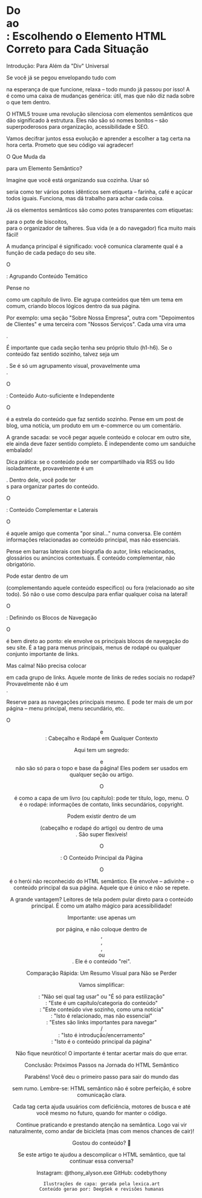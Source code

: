 # Do <div> ao <article>: Escolhendo o Elemento HTML Correto para Cada Situação

Introdução: Para Além da "Div" Universal

Se você já se pegou envelopando tudo com <div> na esperança de que funcione, relaxa – todo mundo já passou por isso! A <div> é como uma caixa de mudanças genérica: útil, mas que não diz nada sobre o que tem dentro.

O HTML5 trouxe uma revolução silenciosa com elementos semânticos que dão significado à estrutura. Eles não são só nomes bonitos – são superpoderosos para organização, acessibilidade e SEO.

Vamos decifrar juntos essa evolução e aprender a escolher a tag certa na hora certa. Prometo que seu código vai agradecer!

O Que Muda da <div> para um Elemento Semântico?

Imagine que você está organizando sua cozinha. Usar só <div> seria como ter vários potes idênticos sem etiqueta – farinha, café e açúcar todos iguais. Funciona, mas dá trabalho para achar cada coisa.

Já os elementos semânticos são como potes transparentes com etiquetas: <article> para o pote de biscoitos, <nav> para o organizador de talheres. Sua vida (e a do navegador) fica muito mais fácil!

A mudança principal é significado: você comunica claramente qual é a função de cada pedaço do seu site.

O <section>: Agrupando Conteúdo Temático

Pense no <section> como um capítulo de livro. Ele agrupa conteúdos que têm um tema em comum, criando blocos lógicos dentro da sua página.

Por exemplo: uma seção "Sobre Nossa Empresa", outra com "Depoimentos de Clientes" e uma terceira com "Nossos Serviços". Cada uma vira uma <section>.

É importante que cada seção tenha seu próprio título (h1-h6). Se o conteúdo faz sentido sozinho, talvez seja um <article>. Se é só um agrupamento visual, provavelmente uma <div>.

O <article>: Conteúdo Auto-suficiente e Independente

O <article> é a estrela do conteúdo que faz sentido sozinho. Pense em um post de blog, uma notícia, um produto em um e-commerce ou um comentário.

A grande sacada: se você pegar aquele conteúdo e colocar em outro site, ele ainda deve fazer sentido completo. É independente como um sanduíche embalado!

Dica prática: se o conteúdo pode ser compartilhado via RSS ou lido isoladamente, provavelmente é um <article>. Dentro dele, você pode ter <section>s para organizar partes do conteúdo.

O <aside>: Conteúdo Complementar e Laterais

O <aside> é aquele amigo que comenta "por sinal..." numa conversa. Ele contém informações relacionadas ao conteúdo principal, mas não essenciais.

Pense em barras laterais com biografia do autor, links relacionados, glossários ou anúncios contextuais. É conteúdo complementar, não obrigatório.

Pode estar dentro de um <article> (complementando aquele conteúdo específico) ou fora (relacionado ao site todo). Só não o use como desculpa para enfiar qualquer coisa na lateral!

O <nav>: Definindo os Blocos de Navegação

O <nav> é bem direto ao ponto: ele envolve os principais blocos de navegação do seu site. É a tag para menus principais, menus de rodapé ou qualquer conjunto importante de links.

Mas calma! Não precisa colocar <nav> em cada grupo de links. Aquele monte de links de redes sociais no rodapé? Provavelmente não é um <nav>.

Reserve para as navegações principais mesmo. E pode ter mais de um por página – menu principal, menu secundário, etc.

O <header> e <footer>: Cabeçalho e Rodapé em Qualquer Contexto

Aqui tem um segredo: <header> e <footer> não são só para o topo e base da página! Eles podem ser usados em qualquer seção ou artigo.

O <header> é como a capa de um livro (ou capítulo): pode ter título, logo, menu. O <footer> é o rodapé: informações de contato, links secundários, copyright.

Podem existir dentro de um <article> (cabeçalho e rodapé do artigo) ou dentro de uma <section>. São super flexíveis!

O <main>: O Conteúdo Principal da Página

O <main> é o herói não reconhecido do HTML semântico. Ele envolve – adivinhe – o conteúdo principal da sua página. Aquele que é único e não se repete.

A grande vantagem? Leitores de tela podem pular direto para o conteúdo principal. É como um atalho mágico para acessibilidade!

Importante: use apenas um <main> por página, e não coloque dentro de <article>, <aside>, <footer>, <header> ou <nav>. Ele é o conteúdo "rei".

Comparação Rápida: Um Resumo Visual para Não se Perder

Vamos simplificar:

<div>: "Não sei qual tag usar" ou "É só para estilização"

<section>: "Este é um capítulo/categoria do conteúdo"

<article>: "Este conteúdo vive sozinho, como uma notícia"

<aside>: "Isto é relacionado, mas não essencial"

<nav>: "Estes são links importantes para navegar"

<header>/<footer>: "Isto é introdução/encerramento"

<main>: "Isto é o conteúdo principal da página"

Não fique neurótico! O importante é tentar acertar mais do que errar.

Conclusão: Próximos Passos na Jornada do HTML Semântico

Parabéns! Você deu o primeiro passo para sair do mundo das <div> sem rumo. Lembre-se: HTML semântico não é sobre perfeição, é sobre comunicação clara.

Cada tag certa ajuda usuários com deficiência, motores de busca e até você mesmo no futuro, quando for manter o código.

Continue praticando e prestando atenção na semântica. Logo vai vir naturalmente, como andar de bicicleta (mas com menos chances de cair)!

Gostou do conteúdo? 🚀

Se este artigo te ajudou a descomplicar o HTML semântico, que tal continuar essa conversa?

Instagram: @thony_alyson.exe	GitHub: codebythony

	Ilustrações de capa: gerada pela lexica.art
	Conteúdo gerao por: DeepSek e revisões humanas
